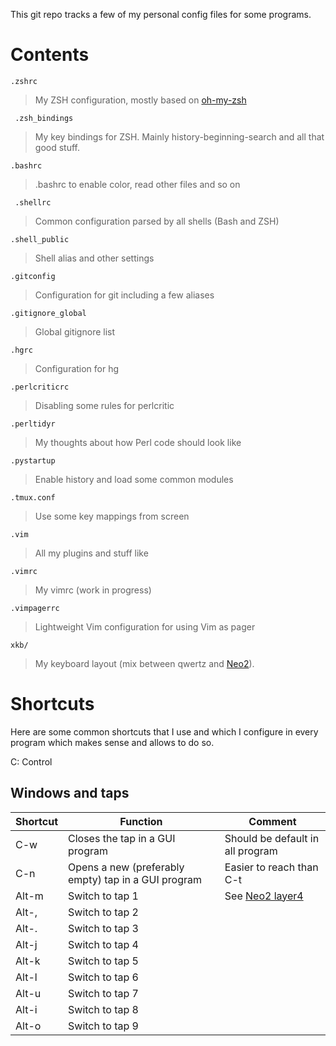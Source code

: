 This git repo tracks a few of my personal config files for some programs.

# Contents

`.zshrc`
> My ZSH configuration, mostly based on [oh-my-zsh][]

` .zsh_bindings`
> My key bindings for ZSH. Mainly history-beginning-search and all that good stuff.

`.bashrc`
> .bashrc to enable color, read other files and so on

` .shellrc`
> Common configuration parsed by all shells (Bash and ZSH)

`.shell_public`
> Shell alias and other settings

`.gitconfig`
> Configuration for git including a few aliases

`.gitignore_global`
> Global gitignore list

`.hgrc`
> Configuration for hg

`.perlcriticrc`
> Disabling some rules for perlcritic

`.perltidyr`
> My thoughts about how Perl code should look like

`.pystartup`
> Enable history and load some common modules

`.tmux.conf`
> Use some key mappings from screen

`.vim`
> All my plugins and stuff like

`.vimrc`
> My vimrc (work in progress)

`.vimpagerrc`
> Lightweight Vim configuration for using Vim as pager

`xkb/`
> My keyboard layout (mix between qwertz and [Neo2][]).

[oh-my-zsh]: http://github.com/robbyrussell/oh-my-zsh
[Neo2]: http://www.neo-layout.org/

# Shortcuts

Here are some common shortcuts that I use and which I configure in every program which makes sense and allows to do so.

C: Control

## Windows and taps

Shortcut      | Function                                                 | Comment
------------- | -------------                                            | -------------
C-w           | Closes the tap in a GUI program                          | Should be default in all program
C-n           | Opens a new (preferably empty) tap in a GUI program      | Easier to reach than C-t
Alt-m         | Switch to tap 1                                          | See [Neo2 layer4][Neo2]
Alt-,         | Switch to tap 2                                          |
Alt-.         | Switch to tap 3                                          |
Alt-j         | Switch to tap 4                                          |
Alt-k         | Switch to tap 5                                          |
Alt-l         | Switch to tap 6                                          |
Alt-u         | Switch to tap 7                                          |
Alt-i         | Switch to tap 8                                          |
Alt-o         | Switch to tap 9                                          |
